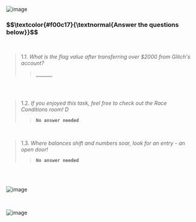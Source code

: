



![image](https://github.com/user-attachments/assets/5ce2ab20-328b-4444-b8bd-e4d85bb10a46)





<h3 align="left"> $$\textcolor{#f00c17}{\textnormal{Answer the questions below}}$$ </h3>

<br>

> 1.1. <em>What is the flag value after transferring over $2000 from Glitch's account?</em><br><a id='1.1'></a>
>> <code><strong>______</strong></code>

<br>

<br>

> 1.2. <em>If you enjoyed this task, feel free to check out the Race Conditions room! D</em><br><a id='1.2'></a>
>> <code><strong>No answer needed</strong></code>

<br>

> 1.3. <em>Where balances shift and numbers soar, look for an entry - an open door!</em><br><a id='1.3'></a>
>> <code><strong>No answer needed</strong></code>

<br>

<br>


![image](https://github.com/user-attachments/assets/4ae03257-b5cf-4ca5-a932-27cfd86dcf03)

<br>


![image](https://github.com/user-attachments/assets/a56ccc1b-b183-4540-a0ea-feae8ce2168b)

<br>







